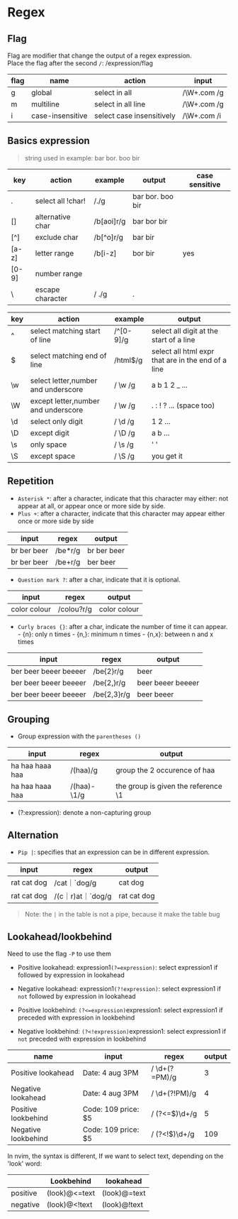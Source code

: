 # Regex

## Flag

Flag are modifier that change the output of a regex expression.  
Place the flag after the second `/`: /expression/flag

 
| flag | name             | action                    | input        |
|------|------------------|---------------------------|--------------|
| g    | global           | select in all             | /\W+\.com /g |
| m    | multiline        | select in all line        | /\W+\.com /g |
| i    | case-insensitive | select case insensitively | /\W+\.com /i |

## Basics expression

> string used in example: bar bor. boo bir 

| key   | action               | example    | output                                  | case sensitive |
|-------|----------------------|------------|-----------------------------------------|----------------|
| .     | select all !char!    | /./g       | bar bor. boo bir                        |                |
| []    | alternative char     | /b[aoi]r/g | bar bor bir                             |                |
| [^]   | exclude char         | /b[^o]r/g  | bar bir                                 |                |
| [a-z] | letter range         | /b[i-z]    | bor bir                                 | yes            |
| [0-9] | number range         |            |                                         |                |
| \     | escape character     | / \./g     | .                                       |                |


| key | action                              | example   | output                                             |
|-----|-------------------------------------|-----------|----------------------------------------------------|
| ^   | select matching start of line       | /^[0-9]/g | select all digit at the start of a line            |
| $   | select matching end of line         | /html$/g  | select all html expr that are in the end of a line |
| \w  | select letter,number and underscore | / \w /g   | a b 1 2 _ ...                                      |
| \W  | except letter,number and underscore | / \w /g   | . : ! ? ...  (space too)                           |
| \d  | select only digit                   | / \d /g   | 1 2 ...                                            |
| \D  | except digit                        | / \D /g   | a b ...                                            |
| \s  | only space                          | / \s /g   | ' '                                                |
| \S  | except space                        | / \S /g   | you get it                                         |


## Repetition


- `Asterisk *`: after a character, indicate that this character may either: not appear at all, or appear once or more side by side.
- `Plus +`: after a character, indicate that this character may appear either once or more side by side

| input       | regex   | output      |
|-------------|---------|-------------|
| br ber beer | /be*r/g | br ber beer |
| br ber beer | /be+r/g | ber beer    |

- `Question mark ?`: after a char, indicate that it is optional.

| input        | regex      | output       |
|--------------|------------|--------------|
| color colour | /colou?r/g | color colour |

- `Curly braces {}`: after a char, indicate the number of time it can appear.
        - {n}:  only n times
        - {n,}: minimum n times
        - {n,x}: between n and x times


| input                 | regex       | output            |
|-----------------------|-------------|-------------------|
| ber beer beeer beeeer | /be{2}r/g   | beer              |
| ber beer beeer beeeer | /be{2,}r/g  | beer beeer beeeer |
| ber beer beeer beeeer | /be{2,3}r/g | beer beeer        |

## Grouping

- Group expression with the `parentheses ()`

| input           | regex       | output                              |
|-----------------|-------------|-------------------------------------|
| ha haa haaa haa | /(haa)/g    | group the 2 occurence of haa        |
| ha haa haaa haa | /(haa)-\1/g | the group is given the reference \1 |

- (?:expression): denote a non-capturing group


## Alternation

- `Pip |`: specifies that an expression can be in different expression.

| input       | regex             | output      |
|-------------|-------------------|-------------|
| rat cat dog | /cat｜`dog/g      | cat dog     |
| rat cat dog | /(c｜r)at｜`dog/g | rat cat dog |

>Note: the `|` in the table is not a pipe, because it make the table bug


## Lookahead/lookbehind

Need to use the flag `-P` to use them

- Positive lookahead: expression1`(?=expression)`: select expression1 if followed by expression in lookahead
- Negative lookahead: expression1`(?!expression)`: select expression1 if `not` followed by expression in lookahead

- Positive lookbehind: `(?<=expression)`expression1: select expression1 if preceded with expression in lookbehind 
- Negative lookbehind: `(?<!expression)`expression1: select expression1 if `not` preceded with expression in lookbehind 
 

| name                | input               | regex          | output |
|---------------------|---------------------|----------------|--------|
| Positive lookahead  | Date: 4 aug 3PM     | / \d+(?=PM)/g  | 3      |
| Negative lookahead  | Date: 4 aug 3PM     | / \d+(?!PM)/g  | 4      |
| Positive lookbehind | Code: 109 price: $5 | / (?<=$)\d+/g  | 5      |
| Negative lookbehind | Code: 109 price: $5 | / (?<!\$)\d+/g | 109    |

In nvim, the syntax is different,
If we want to select text, depending on the 'look' word:

|          | Lookbehind    | lookahead    |
|----------|---------------|--------------|
| positive | (look)@<=text | (look)@=text |
| negative | (look)@<!text | (look)@!text |
